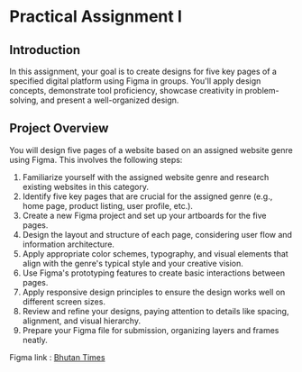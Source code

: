 # Practical Assignment I

## Introduction
In this assignment, your goal is to create designs for five key pages of a specified digital
platform using Figma in groups. You'll apply design concepts, demonstrate tool proficiency,
showcase creativity in problem-solving, and present a well-organized design.

## Project Overview

You will design five pages of a website based on an assigned website genre using Figma.
This involves the following steps:
1. Familiarize yourself with the assigned website genre and research existing
websites in this category.
2. Identify five key pages that are crucial for the assigned genre (e.g., home page,
product listing, user profile, etc.).
3. Create a new Figma project and set up your artboards for the five pages.
4. Design the layout and structure of each page, considering user flow and
information architecture.
5. Apply appropriate color schemes, typography, and visual elements that align with
the genre's typical style and your creative vision.
6. Use Figma's prototyping features to create basic interactions between pages.
7. Apply responsive design principles to ensure the design works well on different
screen sizes.
8. Review and refine your designs, paying attention to details like spacing, alignment,
and visual hierarchy.
9. Prepare your Figma file for submission, organizing layers and frames neatly.

Figma link : [Bhutan Times](https://www.figma.com/design/xmPUbM1779mRA9AWAum88C/group-3-PA?node-id=666-795&t=6WxUETkvWtTo5CqE-1)